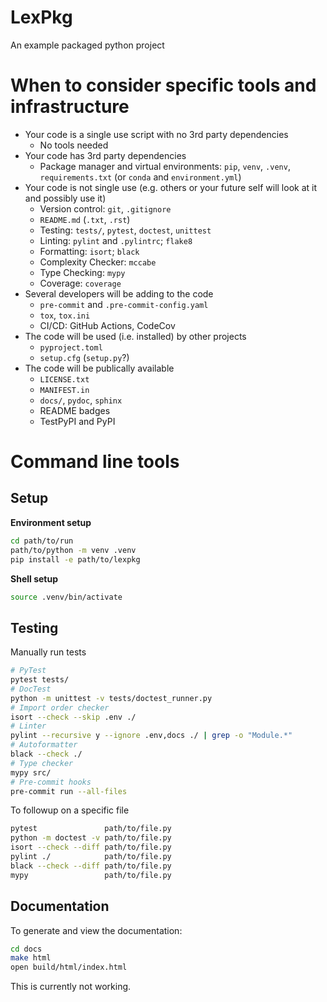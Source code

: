 LexPkg
========
An example packaged python project

# When to consider specific tools and infrastructure
* Your code is a single use script with no 3rd party dependencies
    * No tools needed
* Your code has 3rd party dependencies
    * Package manager and virtual environments: `pip`, `venv`, `.venv`, `requirements.txt` (or `conda` and `environment.yml`)
* Your code is not single use (e.g. others or your future self will look at it and possibly use it)
    * Version control: `git`, `.gitignore`
    * `README.md` (`.txt`, `.rst`)
    * Testing: `tests/`, `pytest`, `doctest`, `unittest`
    * Linting: `pylint` and `.pylintrc`; `flake8`
    * Formatting: `isort`; `black`
    * Complexity Checker: `mccabe`
    * Type Checking: `mypy`
    * Coverage: `coverage`
* Several developers will be adding to the code
    * `pre-commit` and `.pre-commit-config.yaml`
    * `tox`, `tox.ini`
    * CI/CD: GitHub Actions, CodeCov
* The code will be used (i.e. installed) by other projects
    * `pyproject.toml`
    * `setup.cfg` (`setup.py`?)
* The code will be publically available
    * `LICENSE.txt`
    * `MANIFEST.in`
    * `docs/`, `pydoc`, `sphinx`
    * README badges
    * TestPyPI and PyPI

# Command line tools


## Setup
**Environment setup**
```bash
cd path/to/run
path/to/python -m venv .venv
pip install -e path/to/lexpkg
```

**Shell setup**
```bash
source .venv/bin/activate
```

## Testing
Manually run tests
```bash
# PyTest
pytest tests/
# DocTest
python -m unittest -v tests/doctest_runner.py
# Import order checker
isort --check --skip .env ./
# Linter
pylint --recursive y --ignore .env,docs ./ | grep -o "Module.*"
# Autoformatter
black --check ./
# Type checker
mypy src/
# Pre-commit hooks
pre-commit run --all-files
```
To followup on a specific file
```bash
pytest               path/to/file.py
python -m doctest -v path/to/file.py
isort --check --diff path/to/file.py
pylint ./            path/to/file.py
black --check --diff path/to/file.py
mypy                 path/to/file.py
```
## Documentation
To generate and view the documentation:
```bash
cd docs
make html
open build/html/index.html
```
This is currently not working.
